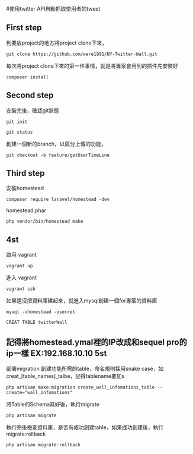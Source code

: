 #使用twitter API自動抓取使用者的tweet

First step
---
到要放project的地方將project clone下來，
```
git clone https://github.com/ware1991/NY-Twitter-Wall.git
```
每次將project clone下來的第一件事情，就是將專案會用到的插件先安裝好
```
composer install
```
Second step
----
安裝完後，確認git狀態
```
git init
```
```
git status
```
創建一個新的branch，以區分上傳的功能，
```
git checkout -b feature/getUserTimeLine
```
Third step
---
安裝homestead
```
composer require laravel/homestead -dev
```
homestead.phar
```
php vendor/bin/homestead make
```
4st
---
啟用 vagrant
```
vagrant up
```
進入 vagrant
```
vagrant ssh
```
如果還沒把資料庫建起來，就進入mysql創建一個for專案的資料庫
```
mysql -uhomestead -psecret
```
```
CREAT TABLE twitterWall
```
記得將homestead.ymal裡的IP改成和sequel pro的ip一樣
EX:192.168.10.10
5st
---
部署migration
創建功能所需的table，命名規則採用snake case，如creat_[table_names]_talbe，記得tablename要加s
```
php artisan make:migration create_wall_infomations_table --create="wall_infomations"
```
將Table的Schema寫好後，執行migrate
```
php artisan migrate
```
執行完後檢查資料庫，是否有成功創建table，如果成功創建後，執行migrate:rollback
```
php artisan migrate:rollback
```







